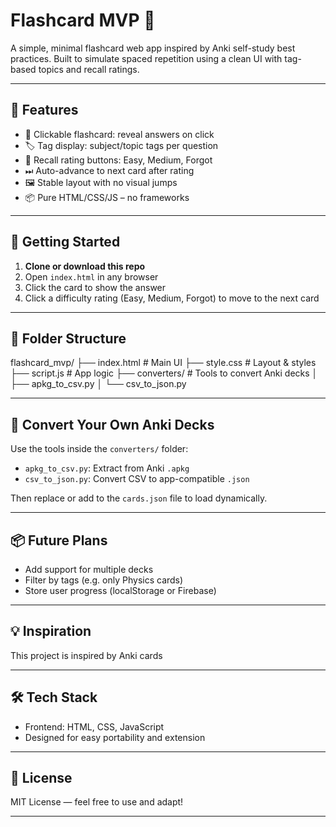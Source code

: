 # Flashcard MVP 🧠

A simple, minimal flashcard web app inspired by Anki self-study best practices. 
Built to simulate spaced repetition using a clean UI with tag-based topics and recall ratings.

---

## 🌟 Features

- 🔹 Clickable flashcard: reveal answers on click
- 🏷 Tag display: subject/topic tags per question
- 🔁 Recall rating buttons: Easy, Medium, Forgot
- ⏭ Auto-advance to next card after rating
- 🖼 Stable layout with no visual jumps
- 📦 Pure HTML/CSS/JS – no frameworks

---

## 🚀 Getting Started

1. **Clone or download this repo**
2. Open `index.html` in any browser
3. Click the card to show the answer
4. Click a difficulty rating (Easy, Medium, Forgot) to move to the next card

---

## 🧰 Folder Structure

flashcard_mvp/
├── index.html # Main UI
├── style.css # Layout & styles
├── script.js # App logic
├── converters/ # Tools to convert Anki decks
│ ├── apkg_to_csv.py
│ └── csv_to_json.py


---

## 🔄 Convert Your Own Anki Decks

Use the tools inside the `converters/` folder:

- `apkg_to_csv.py`: Extract from Anki `.apkg`
- `csv_to_json.py`: Convert CSV to app-compatible `.json`

Then replace or add to the `cards.json` file to load dynamically.

---

## 📦 Future Plans

- Add support for multiple decks
- Filter by tags (e.g. only Physics cards)
- Store user progress (localStorage or Firebase)

---

## 💡 Inspiration

This project is inspired by Anki cards

---

## 🛠 Tech Stack

- Frontend: HTML, CSS, JavaScript
- Designed for easy portability and extension

---

## 📄 License

MIT License — feel free to use and adapt!

---